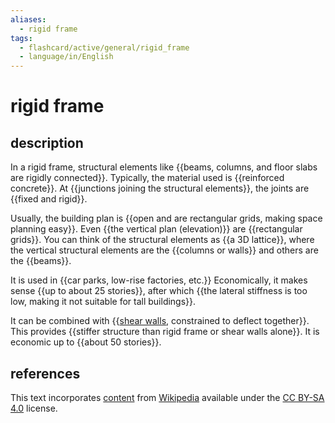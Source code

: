 ```yaml
---
aliases:
  - rigid frame
tags:
  - flashcard/active/general/rigid_frame
  - language/in/English
---
```


# rigid frame

## description

In a rigid frame, structural elements like {{beams, columns, and floor slabs are rigidly connected}}. Typically, the material used is {{reinforced concrete}}. At {{junctions joining the structural elements}}, the joints are {{fixed and rigid}}. <!--SR:!2025-03-10,210,310!2025-02-13,121,270!2025-05-01,269,330!2025-05-25,286,330-->

Usually, the building plan is {{open and are rectangular grids, making space planning easy}}. Even {{the vertical plan (elevation)}} are {{rectangular grids}}. You can think of the structural elements as {{a 3D lattice}}, where the vertical structural elements are the {{columns or walls}} and others are the {{beams}}. <!--SR:!2024-12-20,164,310!2025-05-15,280,330!2024-12-11,143,290!2025-03-30,244,330!2025-01-19,184,310!2025-03-17,233,330-->

It is used in {{car parks, low-rise factories, etc.}} Economically, it makes sense {{up to about 25 stories}}, after which {{the lateral stiffness is too low, making it not suitable for tall buildings}}. <!--SR:!2025-03-09,209,310!2025-02-18,196,310!2025-02-01,195,310-->

It can be combined with {{[shear walls](shear%20wall.md), constrained to deflect together}}. This provides {{stiffer structure than rigid frame or shear walls alone}}. It is economic up to {{about 50 stories}}. <!--SR:!2024-12-10,156,310!2025-03-26,241,330!2025-07-03,273,310-->

## references

This text incorporates [content](https://en.wikipedia.org/wiki/rigid_frame) from [Wikipedia](Wikipedia.md) available under the [CC BY-SA 4.0](https://creativecommons.org/licenses/by-sa/4.0/) license.
